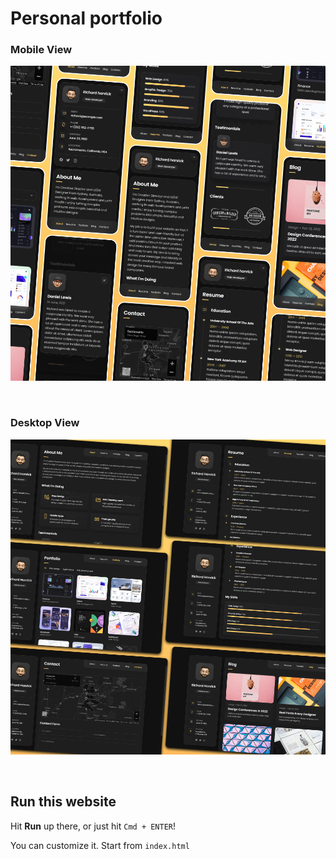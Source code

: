 # Personal portfolio

### Mobile View

<p align="center">
  <img src="./website-demo-image/mobile.png" alt="welcome">
</p>

<br>

### Desktop View

<p align="center">
  <img src="./website-demo-image/desktop.png" alt="welcome">
</p>

<br>

## Run this website

Hit **Run** up there, or just hit `Cmd + ENTER`!

You can customize it.
Start from `index.html`
